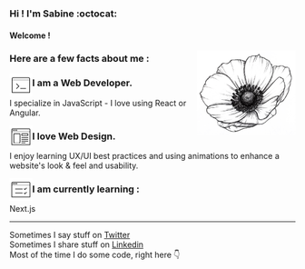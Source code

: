 

###  Hi ! I'm Sabine :octocat:

#### Welcome !

<img align="right" src="https://github.com/Sabinerobart/Sabinerobart/blob/master/beautiful-anemone.png" alt="Decorative flower" height=150px/>

### Here are a few facts about me :

<img align="left" src="https://github.com/Sabinerobart/Sabinerobart/blob/master/terminal.png" alt="Decorative flower" height=40px/>

### I am a Web Developer. 

I specialize in JavaScript - I love using React or Angular.

<img align="left" src="https://github.com/Sabinerobart/Sabinerobart/blob/master/web-design.png" alt="Decorative flower" height=40px/>

### I love Web Design.
I enjoy learning UX/UI best practices and using animations to enhance a website's look & feel and usability.

<img align="left" src="https://github.com/Sabinerobart/Sabinerobart/blob/master/tester.png" alt="Decorative flower" height=40px/>

### I am currently learning :
Next.js
___

Sometimes I say stuff on [Twitter](https://twitter.com/Sabinerobart)<br/>
Sometimes I share stuff on [Linkedin](https://www.linkedin.com/in/sabinerobart/)<br/>
Most of the time I do some code, right here :point_down:



<!--
**Sabinerobart/Sabinerobart** is a ✨ _special_ ✨ repository because its `README.md` (this file) appears on your GitHub profile.
-->

